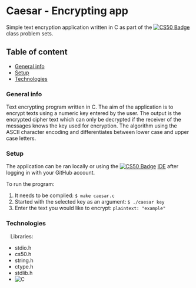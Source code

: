 Caesar - Encrypting app
==== 

Simple text encryption application written in C as part of the [![CS50 Badge](https://img.shields.io/badge/-CS50-red)](https://cs50.harvard.edu) class problem sets.

Table of content
----
* [General info](#general-info)
* [Setup](#setup)
* [Technologies](#technologies)

### General info

Text encrypting program written in C. The aim of the application is to encrypt texts using a numeric key entered by the user. The output is the encrypted cipher text which can only be decrypted if the receiver of the messages knows the key used for encryption. The algorithm using the ASCII character encoding and differentiates between lower case and upper case letters.


### Setup

The application can be ran locally or using the [![CS50 Badge](https://img.shields.io/badge/-CS50-red)](https://cs50.harvard.edu) <a href="https://ide.cs50.io">IDE</a> after logging in with your GitHub account.

To run the program:
 1. It needs to be complied: `$ make caesar.c`
 2. Started with the selected key as an argument: `$ ./caesar key`
 3. Enter the text you would like to encrypt: `plaintext: "example"`
 
### Technologies
 
 Libraries:
 * stdio.h
 * cs50.h
 * string.h
 * ctype.h
 * stdlib.h
 * <img alt="C" src="https://img.shields.io/badge/c%20-%2300599C.svg?&style=for-the-badge&logo=c&logoColor=white"/>
